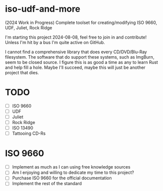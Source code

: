 # iso-udf-and-more

(2024 Work in Progress) Complete toolset for creating/modifying ISO 9660, UDF, Juliet, Rock Ridge

I'm starting this project 2024-08-08, feel free to join in and contribute! Unless I'm hit by a bus I'm quite active on GitHub.

I cannot find a comprehensive library that does every CD/DVD/Blu-Ray filesystem. The software that do support these systems, such as ImgBurn, seem to be closed source. I figure this is as good a time as any to learn Rust and help fill a hole. Maybe I'll succeed, maybe this will just be another project that dies.

# TODO

* [ ] ISO 9660
* [ ] UDF
* [ ] Juliet
* [ ] Rock Ridge
* [ ] ISO 13490
* [ ] Tattooing CD-Rs

# ISO 9660

* [ ] Implement as much as I can using free knowledge sources
* [ ] Am I enjoying and willing to dedicate my time to this project?
* [ ] Purchase ISO 9660 for the official documentation
* [ ] Implement the rest of the standard